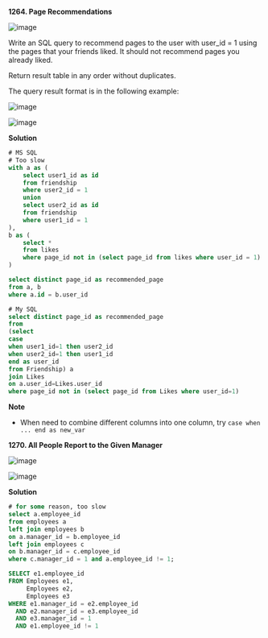 **1264. Page Recommendations**

![image](https://user-images.githubusercontent.com/51500878/137053933-b5d969df-5768-4a91-918d-fd61b75cfd91.png)

Write an SQL query to recommend pages to the user with user_id = 1 using the pages that your friends liked. It should not recommend pages you already liked.

Return result table in any order without duplicates.

The query result format is in the following example:

![image](https://user-images.githubusercontent.com/51500878/137054000-e6357f75-18bf-4a7f-945e-838f85eacbcf.png)

![image](https://user-images.githubusercontent.com/51500878/137054016-b66f3060-60a1-4e30-95f8-b2f284902b2c.png)

**Solution**

```sql
# MS SQL
# Too slow
with a as (
    select user1_id as id
    from friendship
    where user2_id = 1
    union
    select user2_id as id
    from friendship
    where user1_id = 1
),
b as (
    select *
    from likes
    where page_id not in (select page_id from likes where user_id = 1)
)

select distinct page_id as recommended_page
from a, b
where a.id = b.user_id
```

```sql
# My SQL
select distinct page_id as recommended_page
from
(select
case
when user1_id=1 then user2_id
when user2_id=1 then user1_id
end as user_id
from Friendship) a
join Likes
on a.user_id=Likes.user_id
where page_id not in (select page_id from Likes where user_id=1)
```

**Note**

- When need to combine different columns into one column, try `case when ... end as new_var`


**1270. All People Report to the Given Manager**

![image](https://user-images.githubusercontent.com/51500878/137057832-bdc9626a-4c6e-4341-b786-775f6c68abfc.png)

![image](https://user-images.githubusercontent.com/51500878/137057849-fabbcf8b-24a1-4b34-91e7-a2ed8b3b527c.png)

**Solution**

```sql
# for some reason, too slow
select a.employee_id 
from employees a
left join employees b
on a.manager_id = b.employee_id
left join employees c
on b.manager_id = c.employee_id
where c.manager_id = 1 and a.employee_id != 1;
```

```sql
SELECT e1.employee_id
FROM Employees e1,
     Employees e2,
     Employees e3
WHERE e1.manager_id = e2.employee_id
  AND e2.manager_id = e3.employee_id
  AND e3.manager_id = 1 
  AND e1.employee_id != 1
```
